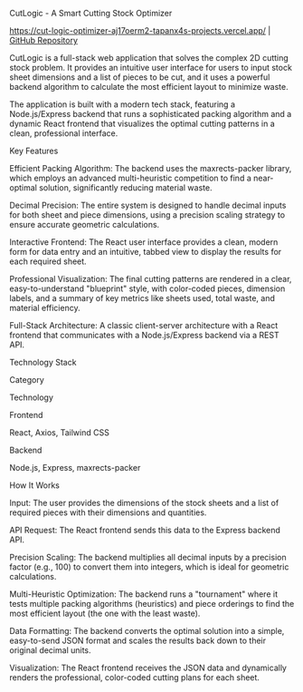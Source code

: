 CutLogic - A Smart Cutting Stock Optimizer

https://cut-logic-optimizer-aj17oerm2-tapanx4s-projects.vercel.app/ | [GitHub Repository](https://github.com/Tapanx4/CutLogic-Optimizer)


CutLogic is a full-stack web application that solves the complex 2D cutting stock problem. It provides an intuitive user interface for users to input stock sheet dimensions and a list of pieces to be cut, and it uses a powerful backend algorithm to calculate the most efficient layout to minimize waste.

The application is built with a modern tech stack, featuring a Node.js/Express backend that runs a sophisticated packing algorithm and a dynamic React frontend that visualizes the optimal cutting patterns in a clean, professional interface.

Key Features

Efficient Packing Algorithm: The backend uses the maxrects-packer library, which employs an advanced multi-heuristic competition to find a near-optimal solution, significantly reducing material waste.

Decimal Precision: The entire system is designed to handle decimal inputs for both sheet and piece dimensions, using a precision scaling strategy to ensure accurate geometric calculations.

Interactive Frontend: The React user interface provides a clean, modern form for data entry and an intuitive, tabbed view to display the results for each required sheet.

Professional Visualization: The final cutting patterns are rendered in a clear, easy-to-understand "blueprint" style, with color-coded pieces, dimension labels, and a summary of key metrics like sheets used, total waste, and material efficiency.

Full-Stack Architecture: A classic client-server architecture with a React frontend that communicates with a Node.js/Express backend via a REST API.

Technology Stack

Category

Technology

Frontend

React, Axios, Tailwind CSS

Backend

Node.js, Express, maxrects-packer

How It Works

Input: The user provides the dimensions of the stock sheets and a list of required pieces with their dimensions and quantities.

API Request: The React frontend sends this data to the Express backend API.

Precision Scaling: The backend multiplies all decimal inputs by a precision factor (e.g., 100) to convert them into integers, which is ideal for geometric calculations.

Multi-Heuristic Optimization: The backend runs a "tournament" where it tests multiple packing algorithms (heuristics) and piece orderings to find the most efficient layout (the one with the least waste).

Data Formatting: The backend converts the optimal solution into a simple, easy-to-send JSON format and scales the results back down to their original decimal units.

Visualization: The React frontend receives the JSON data and dynamically renders the professional, color-coded cutting plans for each sheet.